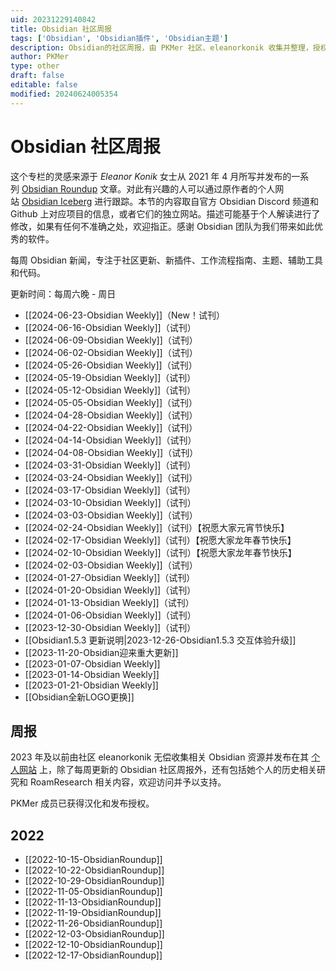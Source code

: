 ```yaml
---
uid: 20231229140842
title: Obsidian 社区周报
tags: ['Obsidian', 'Obsidian插件', 'Obsidian主题']
description: Obsidian的社区周报，由 PKMer 社区、eleanorkonik 收集并整理，授权 Pkmer 进行翻译
author: PKMer
type: other
draft: false
editable: false
modified: 20240624005354
---
```


# Obsidian 社区周报

这个专栏的灵感来源于 _Eleanor Konik_ 女士从 2021 年 4 月所写并发布的一系列 [Obsidian Roundup](https://www.eleanorkonik.com/tag/roundup/) 文章。对此有兴趣的人可以通过原作者的个人网站 [Obsidian Iceberg](https://www.eleanorkonik.com/) 进行跟踪。本节的内容取自官方 Obsidian Discord 频道和 Github 上对应项目的信息，或者它们的独立网站。描述可能基于个人解读进行了修改，如果有任何不准确之处，欢迎指正。感谢 Obsidian 团队为我们带来如此优秀的软件。

每周 Obsidian 新闻，专注于社区更新、新插件、工作流程指南、主题、辅助工具和代码。

更新时间：每周六晚 - 周日


- [[2024-06-23-Obsidian Weekly]]（New！试刊）
- [[2024-06-16-Obsidian Weekly]]（试刊）
- [[2024-06-09-Obsidian Weekly]]（试刊）
- [[2024-06-02-Obsidian Weekly]]（试刊）
- [[2024-05-26-Obsidian Weekly]]（试刊）
- [[2024-05-19-Obsidian Weekly]]（试刊）
- [[2024-05-12-Obsidian Weekly]]（试刊）
- [[2024-05-05-Obsidian Weekly]]（试刊）
- [[2024-04-28-Obsidian Weekly]]（试刊）
- [[2024-04-22-Obsidian Weekly]]（试刊）
- [[2024-04-14-Obsidian Weekly]]（试刊）
- [[2024-04-08-Obsidian Weekly]]（试刊）
- [[2024-03-31-Obsidian Weekly]]（试刊）
- [[2024-03-24-Obsidian Weekly]]（试刊）
- [[2024-03-17-Obsidian Weekly]]（试刊）
- [[2024-03-10-Obsidian Weekly]]（试刊）
- [[2024-03-03-Obsidian Weekly]]（试刊）
- [[2024-02-24-Obsidian Weekly]]（试刊）【祝愿大家元宵节快乐】
- [[2024-02-17-Obsidian Weekly]]（试刊）【祝愿大家龙年春节快乐】
- [[2024-02-10-Obsidian Weekly]]（试刊）【祝愿大家龙年春节快乐】
- [[2024-02-03-Obsidian Weekly]]（试刊）
- [[2024-01-27-Obsidian Weekly]]（试刊）
- [[2024-01-20-Obsidian Weekly]]（试刊）
- [[2024-01-13-Obsidian Weekly]]（试刊）
- [[2024-01-06-Obsidian Weekly]]（试刊）
- [[2023-12-30-Obsidian Weekly]]（试刊）
- [[Obsidian1.5.3 更新说明|2023-12-26-Obsidian1.5.3 交互体验升级]]
- [[2023-11-20-Obsidian迎来重大更新]]
- [[2023-01-07-Obsidian Weekly]]
- [[2023-01-14-Obsidian Weekly]]
- [[2023-01-21-Obsidian Weekly]]
- [[Obsidian全新LOGO更换]]

## 周报

2023 年及以前由社区 eleanorkonik 无偿收集相关 Obsidian 资源并发布在其 [个人网站](https://www.eleanorkonik.com/) 上，除了每周更新的 Obsidian 社区周报外，还有包括她个人的历史相关研究和 RoamResearch 相关内容，欢迎访问并予以支持。

PKMer 成员已获得汉化和发布授权。

## 2022

- [[2022-10-15-ObsidianRoundup]]
- [[2022-10-22-ObsidianRoundup]]
- [[2022-10-29-ObsidianRoundup]]
- [[2022-11-05-ObsidianRoundup]]
- [[2022-11-13-ObsidianRoundup]]
- [[2022-11-19-ObsidianRoundup]]
- [[2022-11-26-ObsidianRoundup]]
- [[2022-12-03-ObsidianRoundup]]
- [[2022-12-10-ObsidianRoundup]]
- [[2022-12-17-ObsidianRoundup]]
